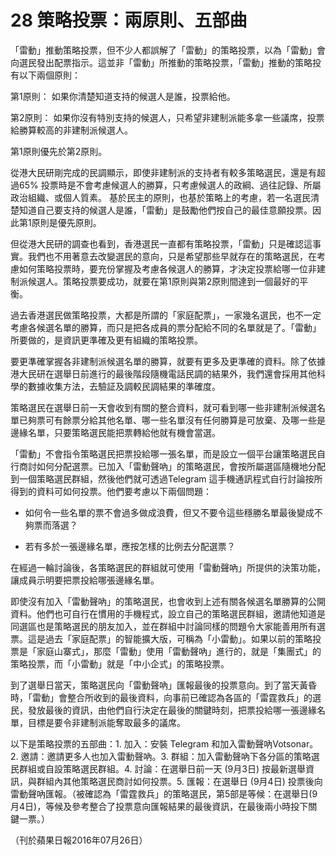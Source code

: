 # 28 策略投票：兩原則、五部曲

「雷動」推動策略投票，但不少人都誤解了「雷動」的策略投票，以為「雷動」會向選民發出配票指示。這並非「雷動」所推動的策略投票，「雷動」推動的策略投有以下兩個原則：

第1原則： 如果你清楚知道支持的候選人是誰，投票給他。

第2原則：	如果你沒有特別支持的候選人，只希望非建制派能多拿一些議席，投票給勝算較高的非建制派候選人。

第1原則優先於第2原則。

從港大民研剛完成的民調顯示，即使非建制派的支持者有較多策略選民，還是有超過65% 投票時是不會考慮候選人的勝算，只考慮候選人的政綱、過往記錄、所屬政治組織、或個人質素。 基於民主的原則，也基於策略上的考慮，若一名選民清楚知道自己要支持的候選人是誰，「雷動」是鼓勵他們按自己的最佳意願投票。因此第1原則是優先原則。

但從港大民研的調查也看到，香港選民一直都有策略投票，「雷動」只是確認這事實。我們也不用著意去改變選民的意向，只是希望那些早就存在的策略選民，在考慮如何策略投票時，要充份掌握及考慮各候選人的勝算，才決定投票給哪一位非建制派候選人。策略投票要成功，就要在第1原則與第2原則間達到一個最好的平衡。

過去香港選民做策略投票，大都是所謂的「家庭配票」，一家幾名選民，也不一定考慮各候選名單的勝算，而只是把各成員的票分配給不同的名單就是了。「雷動」所要做的，是資訊更準確及更有組織的策略投票。

要更準確掌握各非建制派候選名單的勝算，就要有更多及更準確的資料。除了依據港大民研在選舉日前進行的最後階段隨機電話民調的結果外，我們還會採用其他科學的數據收集方法，去驗証及調較民調結果的準確度。

策略選民在選舉日前一天會收到有關的整合資料，就可看到哪一些非建制派候選名單已夠票可有餘票分給其他名單、哪一些名單沒有任何勝算是可放棄、及哪一些是邊緣名單，只要策略選民能把票轉給他就有機會當選。

「雷動」不會指令策略選民把票投給哪一張名單，而是設立一個平台讓策略選民自行商討如何分配選票。已加入「雷動聲吶」的策略選民，會按所屬選區隨機地分配到一個策略選民群組，然後他們就可透過Telegram 這手機通訊程式自行討論按所得到的資料可如何投票。他們要考慮以下兩個問題：

- 如何令一些名單的票不會過多做成浪費，但又不要令這些穩勝名單最後變成不夠票而落選？

- 若有多於一張邊緣名單，應按怎樣的比例去分配選票？

在經過一輪討論後，各策略選民的群組就可使用「雷動聲吶」所提供的決策功能，讓成員示明要把票投給哪張邊緣名單。

即使沒有加入「雷動聲吶」的策略選民，也會收到上述有關各候選名單勝算的公開資料。他們也可自行在慣用的手機程式，設立自己的策略選民群組，邀請他知道是同選區也是策略選民的朋友加入，並在群組中討論同樣的問題令大家能善用所有選票。這是過去「家庭配票」的智能擴大版，可稱為「小雷動」。如果以前的策略投票是「家庭山寨式」，那麼「雷動」使用「雷動聲吶」進行的，就是「集團式」的策略投票，而「小雷動」就是「中小企式」的策略投票。

到了選舉日當天，策略選民向「雷動聲吶」匯報最後的投票意向。到了當天黃昏時，「雷動」會整合所收到的最後資料，向事前已確認為各區的「雷霆救兵」的選民，發放最後的資訊，由他們自行決定在最後的關鍵時刻，把票投給哪一張邊緣名單，目標是要令非建制派能奪取最多的議席。

以下是策略投票的五部曲：1. 加入：安裝 Telegram 和加入雷動聲吶Votsonar。2. 邀請：邀請更多人也加入雷動聲吶。3. 群組：加入雷動聲吶下各分區的策略選民群組或自設策略選民群組。4. 討論：在選舉日前一天 (9月3日) 按最新選舉資訊，與群組內其他策略選民商討如何投票。5. 匯報：在選舉日 (9月4日) 投票後向雷動聲吶匯報。（被確認為「雷霆救兵」的策略選民，第5部是等候：在選舉日(9月4日)，等候及參考整合了投票意向匯報結果的最後資訊，在最後兩小時投下關鍵一票。）

（刊於蘋果日報2016年07月26日）

